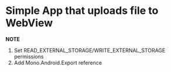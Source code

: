# Simple App that uploads file to WebView

**NOTE** 
1) Set READ_EXTERNAL_STORAGE/WRITE_EXTERNAL_STORAGE permissions
2) Add Mono.Android.Export reference 
